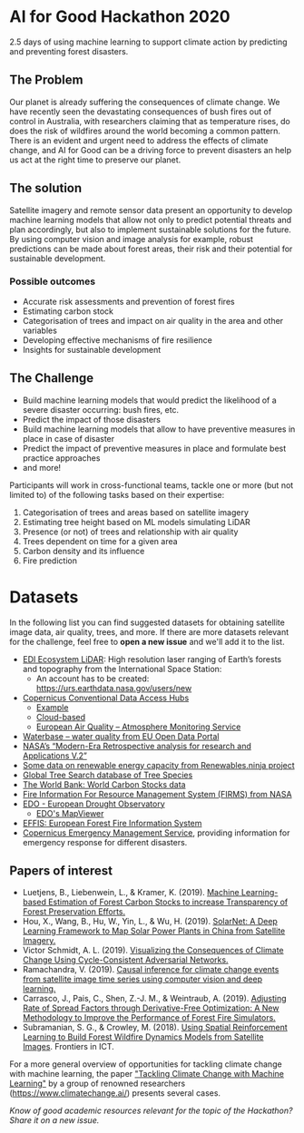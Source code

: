 # AI for Good Hackathon 2020
2.5 days of using machine learning to support climate action by predicting and preventing forest disasters.

## The Problem
Our planet is already suffering the consequences of climate change. We have recently seen the devastating consequences of bush fires out of control in Australia, with researchers claiming that as temperature rises, do does the risk of wildfires around the world becoming a common pattern.
There is an evident and urgent need to address the effects of climate change, and AI for Good can be a driving force to prevent disasters an help us act at the right time to preserve our planet.

## The solution
Satellite imagery and remote sensor data present an opportunity to develop machine learning models that allow not only to predict potential threats and plan accordingly, but also to implement sustainable solutions for the future. By using computer vision and image analysis for example, robust predictions can be made about forest areas, their risk and their potential for sustainable development.

### Possible outcomes
- Accurate risk assessments and prevention of forest fires
- Estimating carbon stock
- Categorisation of trees and impact on air quality in the area and other variables
- Developing effective mechanisms of fire resilience
- Insights for sustainable development 

## The Challenge
- Build machine learning models that would predict the likelihood of a severe disaster occurring: bush fires, etc.
- Predict the impact of those disasters
- Build machine learning models that allow to have preventive measures in place in case of disaster
- Predict the impact of preventive measures in place and formulate best practice approaches
- and more!

Participants will work in cross-functional teams, tackle one or more (but not limited to) of the following tasks based on their expertise:
1.	Categorisation of trees and areas based on satellite imagery
2.	Estimating tree height based on ML models simulating LiDAR
3.	Presence (or not) of trees and relationship with air quality
4.	Trees dependent on time for a given area
5.	Carbon density and its influence
6.	Fire prediction

# Datasets
In the following list you can find suggested datasets for obtaining satellite image data, air quality, trees, and more. If there are more datasets relevant for the challenge, feel free to **open a new issue** and we'll add it to the list.

-	[EDI Ecosystem LiDAR](https://gedi.umd.edu/data/download/): High resolution laser ranging of Earth’s forests and topography from the International Space Station:
    - An account has to be created: https://urs.earthdata.nasa.gov/users/new
-	[Copernicus Conventional Data Access Hubs](https://www.copernicus.eu/en/access-data/conventional-data-access-hubs)
    - [Example](https://land.copernicus.eu/imagery-in-situ)
    - [Cloud-based](https://www.copernicus.eu/en/access-data/dias)
    - [European Air Quality – Atmosphere Monitoring Service](http://macc-raq-op.meteo.fr/index.php?category=ensemble&subensemble=hourly_ensemble&date=LAST&calculation-model=ENSEMBLE&species=o3&level=SFC&offset=000v)
-	[Waterbase – water quality from EU Open Data Portal](https://data.europa.eu/euodp/data/dataset/data_waterbase-water-quality)
-	[NASA’s “Modern-Era Retrospective analysis for research and Applications V.2”](https://gmao.gsfc.nasa.gov/reanalysis/MERRA-2/)
-	[Some data on renewable energy capacity from Renewables.ninja project](https://www.renewables.ninja/downloads)
-	[Global Tree Search database of Tree Species](https://tools.bgci.org/global_tree_search.php)
-	[The World Bank: World Carbon Stocks data](https://datacatalog.worldbank.org/dataset/world-carbon-stocks)
-   [Fire Information For Resource Management System (FIRMS) from NASA](https://firms.modaps.eosdis.nasa.gov/)
-   [EDO - European Drought Observatory](https://edo.jrc.ec.europa.eu/edov2/php/index.php?id=1000)
    - [EDO's MapViewer](https://edo.jrc.ec.europa.eu/gdo/php/index.php?id=2001)
-   [EFFIS: European Forest Fire Information System](https://effis.jrc.ec.europa.eu/)
-   [Copernicus Emergency Management Service](https://emergency.copernicus.eu/), providing information for emergency response for different disasters.

## Papers of interest
- Luetjens, B., Liebenwein, L., & Kramer, K. (2019). [Machine Learning-based Estimation of Forest Carbon Stocks to increase Transparency of Forest Preservation Efforts.](https://arxiv.org/abs/1912.07850)
- Hou, X., Wang, B., Hu, W., Yin, L., & Wu, H. (2019). [SolarNet: A Deep Learning Framework to Map Solar Power Plants in China from Satellite Imagery.](https://arxiv.org/abs/1912.03685)
- Victor Schmidt, A. L. (2019). [Visualizing the Consequences of Climate Change Using Cycle-Consistent Adversarial Networks.](https://arxiv.org/abs/1905.03709)
- Ramachandra, V. (2019). [Causal inference for climate change events from satellite image time series using computer vision and deep learning.](https://arxiv.org/abs/1910.11492)
- Carrasco, J., Pais, C., Shen, Z.-J. M., & Weintraub, A. (2019). [Adjusting Rate of Spread Factors through Derivative-Free Optimization: A New Methodology to Improve the Performance of Forest Fire Simulators.](https://arxiv.org/abs/1909.05949)
- Subramanian, S. G., & Crowley, M. (2018). [Using Spatial Reinforcement Learning to Build Forest Wildfire Dynamics Models from Satellite Images](https://www.researchgate.net/publication/324272871_Using_Spatial_Reinforcement_Learning_to_Build_Forest_Wildfire_Dynamics_Models_From_Satellite_Images). Frontiers in ICT.

For a more general overview of opportunities for tackling climate change with machine learning, the paper ["Tackling Climate Change with Machine Learning"](https://arxiv.org/abs/1906.05433v2) by a group of renowned researchers (https://www.climatechange.ai/) presents several cases.

*Know of good academic resources relevant for the topic of the Hackathon? Share it on a new issue.* 
